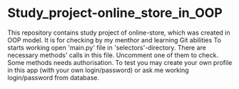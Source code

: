 # Study_project-online_store_in_OOP
This repository contains study project of online-store, which was created in OOP model. It is for checking by my menthor and learning Git abilities
To starts working open 'main.py' file in 'selectors'-directory. There are necessary methods' calls in this file. Uncomment one of them to check.
Some methods needs authorisation. To test you may create your own profile in this app (with your own login/password) or ask me working login/password from database.
